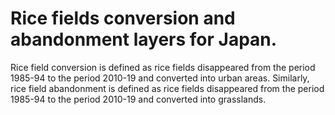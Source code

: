 # Rice fields conversion and abandonment layers for Japan. 

Rice field conversion is defined as rice fields disappeared from the period 1985-94 to the period 2010-19 and converted into urban areas. Similarly, rice field abandonment is defined as rice fields disappeared from the period 1985-94 to the period 2010-19 and converted into grasslands.
